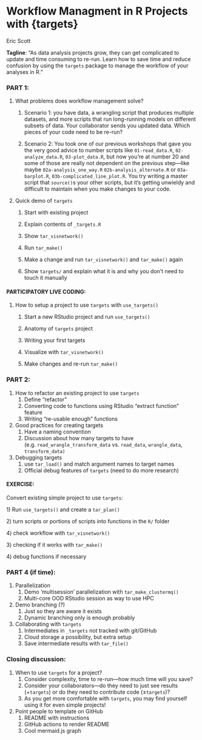 Workflow Managment in R Projects with {targets}
================
Eric Scott

**Tagline**: “As data analysis projects grow, they can get complicated
to update and time consuming to re-run. Learn how to save time and
reduce confusion by using the `targets` package to manage the workflow
of your analyses in R.”

### PART 1:

1.  What problems does workflow management solve?
    1.  Scenario 1: you have data, a wrangling script that produces
        multiple datasets, and more scripts that run long-running models
        on different subsets of data. Your collaborator sends you
        updated data. Which pieces of your code need to be re-run?

    2.  Scenario 2: You took one of our previous workshops that gave you
        the very good advice to number scripts like `01-read_data.R`,
        `02-analyze_data.R`, `03-plot_data.R`, but now you’re at number
        20 and some of those are really not dependent on the previous
        step—like maybe `02a-analysis_one_way.R`
        `02b-analysis_alternate.R` or `03a-barplot.R`,
        `03b-complicated_line_plot.R`. You try writing a master script
        that `source()`s your other scripts, but it’s getting unwieldy
        and difficult to maintain when you make changes to your code.
2.  Quick demo of `targets`
    1.  Start with existing project

    2.  Explain contents of `_targets.R`

    3.  Show `tar_visnetwork()`

    4.  Run `tar_make()`

    5.  Make a change and run `tar_visnetwork()` and `tar_make()` again

    6.  Show `targets/` and explain what it is and why you don’t need to
        touch it manually

#### PARTICIPATORY LIVE CODING:

1.  How to setup a project to use `targets` with `use_targets()`

    1.  Start a new RStudio project and run `use_targets()`

    2.  Anatomy of `targets` project

    3.  Writing your first targets

    4.  Visualize with `tar_visnetwork()`

    5.  Make changes and re-run `tar_make()`

### PART 2:

1.  How to refactor an existing project to use `targets`
    1.  Define “refactor”
    2.  Converting code to functions using RStudio “extract function”
        feature
    3.  Writing “re-usable enough” functions
2.  Good practices for creating targets
    1.  Have a naming convention
    2.  Discussion about how many targets to have
        (e.g. `read_wrangle_transform_data` vs. `read_data`,
        `wrangle_data`, `transform_data)`
3.  Debugging targets
    1.  use `tar_load()` and match argument names to target names
    2.  Official debug features of `targets` (need to do more research)

#### EXERCISE:

Convert existing simple project to use `targets`:

1\) Run `use_targets()` and create a `tar_plan()`

2\) turn scripts or portions of scripts into functions in the `R/`
folder

4\) check workflow with `tar_visnetwork()`

3\) checking if it works with `tar_make()`

4\) debug functions if necessary

### PART 4 (if time):

1.  Parallelization
    1.  Demo ‘multisession’ parallelization with `tar_make_clustermq()`
    2.  Multi-core OOD RStudio session as way to use HPC
2.  Demo branching (?)
    1.  Just so they are aware it exists
    2.  Dynamic branching only is enough probably
3.  Collaborating with `targets`
    1.  Intermediates in `_targets` not tracked with git/GitHub
    2.  Cloud storage a possibility, but extra setup
    3.  Save intermediate results with `tar_file()`

### Closing discussion:

1.  When to use `targets` for a project?
    1.  Consider complexity, time to re-run—how much time will you save?
    2.  Consider your collaborators—do they need to just see results
        (+`targets`) or do they need to contribute code (±`targets`)?
    3.  As you get more comfortable with `targets`, you may find
        yourself using it for even simple projects!
2.  Point people to template on GitHub
    1.  README with instructions
    2.  GitHub actions to render README
    3.  Cool mermaid.js graph
